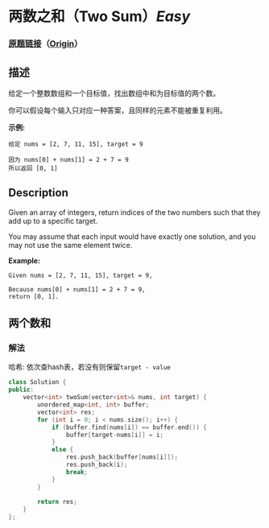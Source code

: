 # 两数之和（Two Sum）*Easy*
### [原题链接](https://leetcode-cn.com/problems/two-sum)（[Origin](https://leetcode.com/problems/two-sum)）
## 描述
给定一个整数数组和一个目标值，找出数组中和为目标值的两个数。

你可以假设每个输入只对应一种答案，且同样的元素不能被重复利用。

**示例:**
```
给定 nums = [2, 7, 11, 15], target = 9

因为 nums[0] + nums[1] = 2 + 7 = 9
所以返回 [0, 1]
```

## Description
Given an array of integers, return indices of the two numbers such that they add up to a specific target.

You may assume that each input would have exactly one solution, and you may not use the same element twice.

**Example:**
```
Given nums = [2, 7, 11, 15], target = 9,

Because nums[0] + nums[1] = 2 + 7 = 9,
return [0, 1].
```



## 两个数和
### 解法
哈希: 依次查hash表，若没有则保留`target - value`
```c++
class Solution {
public:
    vector<int> twoSum(vector<int>& nums, int target) {
        unordered_map<int, int> buffer;
        vector<int> res;
        for (int i = 0; i < nums.size(); i++) {
            if (buffer.find(nums[i]) == buffer.end()) {
                buffer[target-nums[i]] = i;
            }
            else {
                res.push_back(buffer[nums[i]]);
                res.push_back(i);
                break;
            }
        }
        
        return res;
    }
};
```
